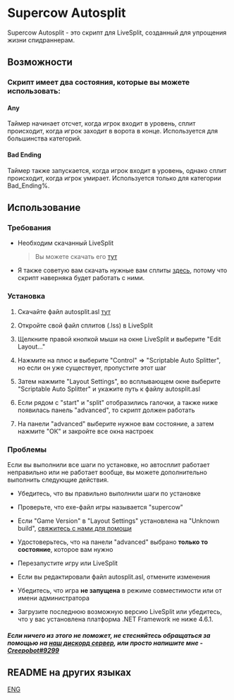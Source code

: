 # Supercow Autosplit

Supercow Autosplit - это скрипт для LiveSplit, созданный для упрощения жизни спидраннерам.

## Возможности

### Скрипт имеет два состояния, которые вы можете использовать:

#### Any

Таймер начинает отсчет, когда игрок входит в уровень, сплит происходит, когда игрок заходит в ворота в конце. Используется для большинства категорий.

#### Bad Ending

Таймер также запускается, когда игрок входит в уровень, однако сплит происходит, когда игрок умирает. Используется только для категории Bad_Ending%.

## Использование

### Требования

* Необходим скачанный LiveSplit
  > Вы можете скачать его [тут](https://livesplit.org/)

* Я также советую вам скачать нужные вам сплиты [здесь](https://www.speedrun.com/super_cow/resources), потому что скрипт наверняка будет работать с ними.

### Установка

1. Скачайте файл autosplit.asl [тут](https://github.com/Creepobot/supercow-autosplit/releases/latest)

2. Откройте свой файл сплитов (.lss) в LiveSplit

3. Щелкните правой кнопкой мыши на окне LiveSplit и выберите "Edit Layout..."

4. Нажмите на плюс и выберите "Control" => "Scriptable Auto Splitter", но если он уже существует, пропустите этот шаг

5. Затем нажмите "Layout Settings", во всплывающем окне выберите "Scriptable Auto Splitter" и укажите путь к файлу autosplit.asl

6. Если рядом с "start" и "split" отобразились галочки, а также ниже появилась панель "advanced", то скрипт должен работать

7. На панели "advanced" выберите нужное вам состояние, а затем нажмите "ОК" и закройте все окна настроек

### Проблемы

Если вы выполнили все шаги по установке, но автосплит работает неправильно или не работает вообще, вы можете дополнительно выполнить следующие действия.

* Убедитесь, что вы правильно выполнили шаги по установке

* Проверьте, что exe-файл игры называется "supercow"

* Если "Game Version" в "Layout Settings" установлена на "Unknown build", [свяжитесь с нами для помощи](#если-ничего-из-этого-не-поможет-не-стесняйтесь-обращаться-за-помощью-на-наш-дискорд-сервер-или-просто-напишите-мне---creepobot9299)

* Удостоверьтесь, что на панели "advanced" выбрано **только то состояние**, которое вам нужно

* Перезапустите игру или LiveSplit

* Если вы редактировали файл autosplit.asl, отмените изменения

* Убедитесь, что игра **не запущена** в режиме совместимости или от имени администратора

* Загрузите последнюю возможную версию LiveSplit или убедитесь, что у вас установлена платформа .NET Framework не ниже 4.6.1.

##### Если ничего из этого не поможет, не стесняйтесь обращаться за помощью на [наш дискорд сервер](https://discord.supercow.community/), или просто напишите мне - [Creepobot#9299](https://discordapp.com/users/555513040523493406)

## README на других языках
[ENG](https://github.com/Creepobot/SupercowAutosplit/blob/main/README.md)
